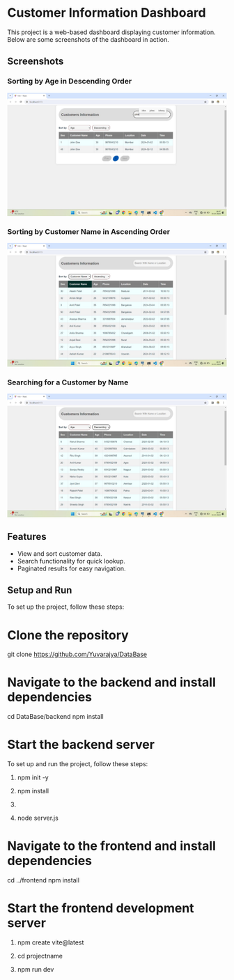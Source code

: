 # Customer Information Dashboard

This project is a web-based dashboard displaying customer information. Below are some screenshots of the dashboard in action.

## Screenshots

### Sorting by Age in Descending Order
![Sorting by Age](https://github.com/Yuvarajya/DataBase/blob/main/Images_Results/yuv1.jpg)

### Sorting by Customer Name in Ascending Order
![Sorting by Customer Name](https://github.com/Yuvarajya/DataBase/blob/main/Images_Results/yuv2.jpg)

### Searching for a Customer by Name
![Searching by Name](https://github.com/Yuvarajya/DataBase/blob/main/Images_Results/yuv5.jpg)

## Features

- View and sort customer data.
- Search functionality for quick lookup.
- Paginated results for easy navigation.

## Setup and Run

To set up the project, follow these steps:


# Clone the repository
git clone https://github.com/Yuvarajya/DataBase

# Navigate to the backend and install dependencies
cd DataBase/backend
npm install

# Start the backend server

To set up and run the project, follow these steps:

1. npm init -y

2. npm install
3. 
4. node server.js

# Navigate to the frontend and install dependencies
cd ../frontend
npm install

# Start the frontend development server


1. npm create vite@latest

2. cd projectname
3. npm run dev




